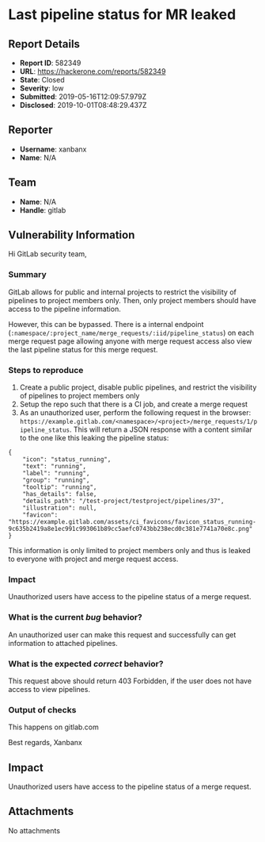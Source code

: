 # Last pipeline status for MR leaked 

## Report Details
- **Report ID**: 582349
- **URL**: https://hackerone.com/reports/582349
- **State**: Closed
- **Severity**: low
- **Submitted**: 2019-05-16T12:09:57.979Z
- **Disclosed**: 2019-10-01T08:48:29.437Z

## Reporter
- **Username**: xanbanx
- **Name**: N/A

## Team
- **Name**: N/A
- **Handle**: gitlab

## Vulnerability Information
Hi GitLab security team,

### Summary

GitLab allows for public and internal projects to restrict the visibility of pipelines to project members only. Then, only project members should have access to the pipeline information. 

However, this can be bypassed. There is a internal endpoint (`:namespace/:project_name/merge_requests/:iid/pipeline_status`) on each merge request page allowing anyone with merge request access also view the last pipeline status for this merge request. 

### Steps to reproduce

1. Create a public project, disable public pipelines, and restrict the visibility of pipelines to project members only
2. Setup the repo such that there is a CI job, and create a merge request
3. As an unauthorized user, perform the following request in the browser: `https://example.gitlab.com/<namespace>/<project>/merge_requests/1/pipeline_status`. This will return a JSON response with a content similar to the one like this leaking the pipeline status:

```
{
    "icon": "status_running",
    "text": "running",
    "label": "running",
    "group": "running",
    "tooltip": "running",
    "has_details": false,
    "details_path": "/test-project/testproject/pipelines/37",
    "illustration": null,
    "favicon": "https://example.gitlab.com/assets/ci_favicons/favicon_status_running-9c635b2419a8e1ec991c993061b89cc5aefc0743bb238ecd0c381e7741a70e8c.png"
}
```

This information is only limited to project members only and thus is leaked to everyone with project and merge request access.

### Impact

Unauthorized users have access to the pipeline status of a merge request.

### What is the current *bug* behavior?

An unauthorized user can make this request and successfully can get information to attached pipelines.

### What is the expected *correct* behavior?

This request above should return 403 Forbidden, if the user does not have access to view pipelines.

### Output of checks

This happens on gitlab.com

Best regards,
Xanbanx

## Impact

Unauthorized users have access to the pipeline status of a merge request.

## Attachments
No attachments
